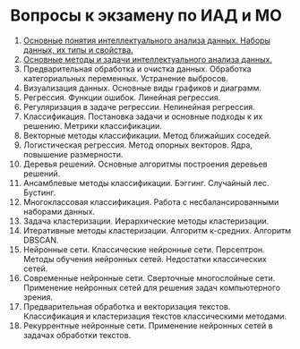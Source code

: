 # Вопросы к экзамену по ИАД и МО

1. [Основные понятия интеллектуального анализа данных. Наборы данных, их типы и свойства.](1.md)
2. [Основные методы и задачи интеллектуального анализа данных.](2.md)
3. Предварительная обработка и очистка данных. Обработка категориальных переменных. Устранение выбросов.
4. Визуализация данных. Основные виды графиков и диаграмм.
5. Регрессия. Функции ошибок. Линейная регрессия.
6. Регуляризация в задаче регрессии. Нелинейная регрессия.
7. Классификация. Постановка задачи и основные подходы к их решению. Метрики классификации.
8. Векторные методы классификации. Метод ближайших соседей.
9. Логистическая регрессия. Метод опорных векторов. Ядра, повышение размерности.
10. Деревья решений. Основные алгоритмы построения деревьев решений.
11. Ансамблевые методы классификации. Бэггинг. Случайный лес. Бустинг.
12. Многоклассовая классификация. Работа с несбалансированными наборами данных.
13. Задача кластеризации. Иерархические методы кластеризации.
14. Итеративные методы кластеризации. Алгоритм к-средних. Алгоритм DBSCAN.
15. Нейронные сети. Классические нейронные сети. Персептрон. Методы обучения нейронных сетей. Недостатки классических сетей.
16. Современные нейронные сети. Сверточные многослойные сети. Применение нейронных сетей для решения задач компьютерного зрения.
17. Предварительная обработка и векторизация текстов. Классификация и кластеризация текстов классическими методами.
18. Рекуррентные нейронные сети. Применение нейронных сетей в задачах обработки текстов.